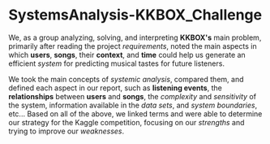 # SystemsAnalysis-KKBOX_Challenge
We, as a group analyzing, solving, and interpreting __KKBOX's__ main problem, primarily after reading the project _requirements_, noted the main aspects in which __users__, __songs__, their __context__, and __time__ could help us generate an efficient _system_ for predicting musical tastes for future listeners.

We took the main concepts of _systemic analysis_, compared them, and defined each aspect in our report, such as __listening events__, the __relationships__ between __users__ and __songs__, the _complexity_ and _sensitivity_ of the system, information available in the _data sets_, and _system boundaries_, etc... Based on all of the above, we linked terms and were able to determine our strategy for the Kaggle competition, focusing on our _strengths_ and trying to improve our _weaknesses_.
